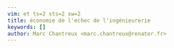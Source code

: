 ```yaml
---
vim: et ts=2 sts=2 sw=2
title: économie de l'echec de l'ingénieurerie
keywords: []
author: Marc Chantreux <marc.chantreux@renater.fr>
---
```


# 

